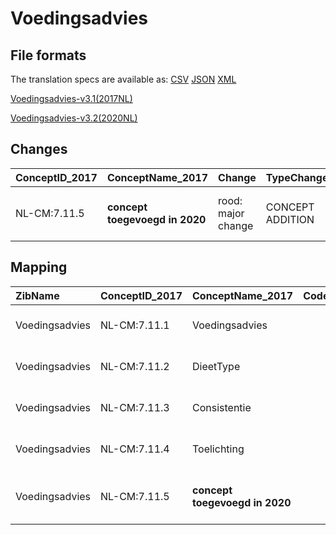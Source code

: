 # Voedingsadvies
## File formats

The translation specs are available as: 
[CSV](../csv/Voedingsadvies.csv) [JSON](../json/Voedingsadvies.json) [XML](../xml/Voedingsadvies.xml)



[Voedingsadvies-v3.1(2017NL)](https://zibs.nl/wiki/Voedingsadvies-v3.1(2017NL))

[Voedingsadvies-v3.2(2020NL)](https://zibs.nl/wiki/Voedingsadvies-v3.2(2020NL))









## Changes

| ConceptID_2017   | ConceptName_2017               | Change             | TypeChange       | Impact_heen   | TRANSLATIE_spec_heen   | Impact_terug   | TRANSLATIE_spec_terug                                     | Omschrijving                            |
|:-----------------|:-------------------------------|:-------------------|:-----------------|:--------------|:-----------------------|:---------------|:----------------------------------------------------------|:----------------------------------------|
| NL-CM:7.11.5     | **concept toegevoegd in 2020** | rood: major change | CONCEPT ADDITION | Low           |                        | High           | IF source <> [blank] THEN source -> target=[non-zib item] | Verwijzing naar zib probleem toegeveogd |

## Mapping

| ZibName        | ConceptID_2017   | ConceptName_2017               | Codelists_2017   | Change                  | ConceptID_2020   | ConceptName_2020    | Codelists_2020   | Bits    | Omschrijving                            | TypeChange       | Impact_heen   | TRANSLATIE_spec_heen   | Impact_terug   | TRANSLATIE_spec_terug                                     |
|:---------------|:-----------------|:-------------------------------|:-----------------|:------------------------|:-----------------|:--------------------|:-----------------|:--------|:----------------------------------------|:-----------------|:--------------|:-----------------------|:---------------|:----------------------------------------------------------|
| Voedingsadvies | NL-CM:7.11.1     | Voedingsadvies                 |                  | groen: geen wijzigingen | NL-CM:7.11.1     | Voedingsadvies      |                  |         |                                         |                  |               |                        |                |                                                           |
| Voedingsadvies | NL-CM:7.11.2     | DieetType                      |                  | groen: geen wijzigingen | NL-CM:7.11.2     | DieetType           |                  |         |                                         |                  |               |                        |                |                                                           |
| Voedingsadvies | NL-CM:7.11.3     | Consistentie                   |                  | groen: geen wijzigingen | NL-CM:7.11.3     | Consistentie        |                  |         |                                         |                  |               |                        |                |                                                           |
| Voedingsadvies | NL-CM:7.11.4     | Toelichting                    |                  | groen: geen wijzigingen | NL-CM:7.11.4     | Toelichting         |                  |         |                                         |                  |               |                        |                |                                                           |
| Voedingsadvies | NL-CM:7.11.5     | **concept toegevoegd in 2020** |                  | rood: major change      | NL-CM:7.11.5     | Indicatie::Probleem |                  | ZIB_707 | Verwijzing naar zib probleem toegeveogd | CONCEPT ADDITION | Low           |                        | High           | IF source <> [blank] THEN source -> target=[non-zib item] |

